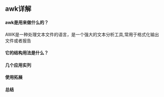 ## awk详解
#### awk是用来做什么的？
AWK是一种处理文本文件的语言，是一个强大的文本分析工具,常用于格式化输出文件或者报告
#### 它的结构用法是什么？
#### 几个应用实列
#### 使用拓展
#### 总结
